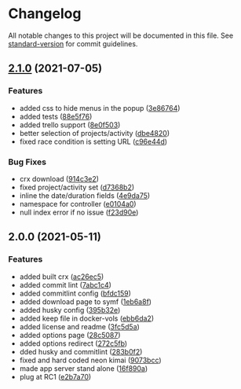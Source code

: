 # Changelog

All notable changes to this project will be documented in this file. See [standard-version](https://github.com/conventional-changelog/standard-version) for commit guidelines.

## [2.1.0](https://github.com/tobybatch/kimai-browser-plugin/compare/v2.0.0...v2.1.0) (2021-07-05)


### Features

* added css to hide menus in the popup ([3e86764](https://github.com/tobybatch/kimai-browser-plugin/commits/3e867640b952ff8dc176f09570ecdfd95dd82d57))
* added tests ([88e5f76](https://github.com/tobybatch/kimai-browser-plugin/commits/88e5f760a8fbe76018a8464ce46fb6e0dcaaf9c7))
* added trello support ([8e0f503](https://github.com/tobybatch/kimai-browser-plugin/commits/8e0f503c686410fd8119b837998a703d7e4052df))
* better selection of projects/activity ([dbe4820](https://github.com/tobybatch/kimai-browser-plugin/commits/dbe48205be31d39b99f965a823bfb3b0c59706e3))
* fixed race condition is setting URL ([c96e44d](https://github.com/tobybatch/kimai-browser-plugin/commits/c96e44d091aee812902b8ca9e64091c0ef33b082))


### Bug Fixes

* crx download ([914c3e2](https://github.com/tobybatch/kimai-browser-plugin/commits/914c3e29f8409fee9d892393a89b2fab7512ef70))
* fixed project/activity set ([d7368b2](https://github.com/tobybatch/kimai-browser-plugin/commits/d7368b24ff1601d87fdf782cf85051d7173d2272))
* inline the date/duration fields ([4e9da75](https://github.com/tobybatch/kimai-browser-plugin/commits/4e9da75eea7561f2fee827d66061ecc468389c03))
* namespace for controller ([e0104a0](https://github.com/tobybatch/kimai-browser-plugin/commits/e0104a0c793988e635db8cda4459c273829edf9b))
* null index error if no issue ([f23d90e](https://github.com/tobybatch/kimai-browser-plugin/commits/f23d90e825a416c33aef5757ea0ca35276a222f2))

## 2.0.0 (2021-05-11)


### Features

* added built crx ([ac26ec5](https://github.com/tobybatch/kimai-browser-plugin/commits/ac26ec541b5f67aa4692aa0444f794bef5bbe650))
* added commit lint ([7abc1c4](https://github.com/tobybatch/kimai-browser-plugin/commits/7abc1c413aab4acaef6868e815c60e5de3feb1b8))
* added commitlint config ([bfdc159](https://github.com/tobybatch/kimai-browser-plugin/commits/bfdc1594e3aeaa7fc6191792956b9ebb006ca656))
* added download page to symf ([1eb6a8f](https://github.com/tobybatch/kimai-browser-plugin/commits/1eb6a8f141b4ebbcb1258428fe9b922619a4b621))
* added husky config ([395b32e](https://github.com/tobybatch/kimai-browser-plugin/commits/395b32e4674fbde0cade64c69d8ab14a317d0950))
* added keep file in docker-vols ([ebb6da2](https://github.com/tobybatch/kimai-browser-plugin/commits/ebb6da2c4392662cda5e9f3af2846f65da579de6))
* added license and readme ([3fc5d5a](https://github.com/tobybatch/kimai-browser-plugin/commits/3fc5d5af48d56e04b90331ea81d47ef04f727028))
* added options page ([28c5087](https://github.com/tobybatch/kimai-browser-plugin/commits/28c508776d8fbe55e2eb7e025c824c03fec1514b))
* added options redirect ([272c5fb](https://github.com/tobybatch/kimai-browser-plugin/commits/272c5fb3d68a21400d971b81b4f984b97243c77d))
* dded husky and commitlint ([283b0f2](https://github.com/tobybatch/kimai-browser-plugin/commits/283b0f2f463729600a03e75e9275d3f2b2ca602e))
* fixed and hard coded neon kimai ([9073bcc](https://github.com/tobybatch/kimai-browser-plugin/commits/9073bcc9e7cf3482084ae8faa00b68e66f70459c))
* made app server stand alone ([16f890a](https://github.com/tobybatch/kimai-browser-plugin/commits/16f890a9a53c70da83d7f05834992b01370173be))
* plug at RC1 ([e2b7a70](https://github.com/tobybatch/kimai-browser-plugin/commits/e2b7a7088fedd38d10621810fd4ab4fa312d62f3))
